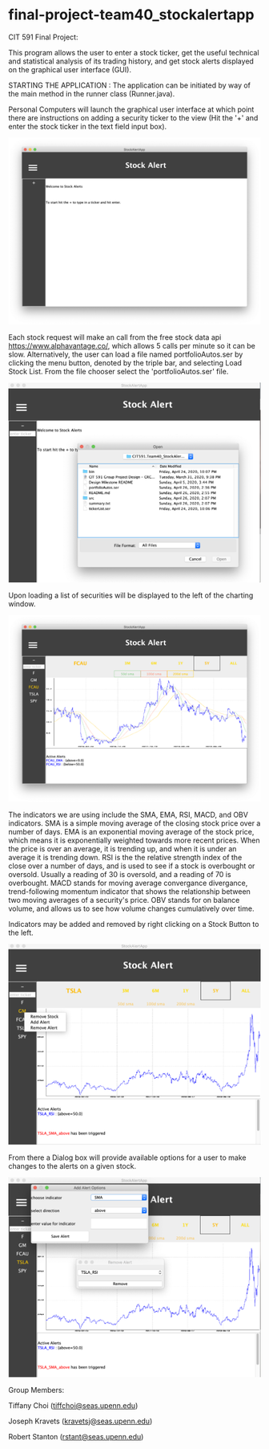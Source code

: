 # final-project-team40_stockalertapp

CIT 591 Final Project:


This program allows the user to enter a stock ticker, get the useful technical and statistical analysis of its trading history, and get stock alerts displayed on the graphical user interface (GUI).

STARTING THE APPLICATION : 
The application can be initiated by way of the main method in the runner class (Runner.java). 

Personal Computers will launch the graphical user interface at which point there are instructions on adding a security ticker to the view (Hit the '+' and enter the stock ticker in the text field input box).  

<img src=StockAlertAppShot2.png>

Each stock request will make an call from the free stock data api https://www.alphavantage.co/, which allows 5 calls per minute so it can be slow.  Alternatively, the user can load a file named portfolioAutos.ser by clicking the menu button, denoted by the triple bar, and selecting Load Stock List.  From the file chooser select the 'portfolioAutos.ser' file.  


<img src=StockAlertAppShot6.png>


Upon loading a list of securities will be displayed to the left of the charting window.

<img src=StockAlertAppShot1.png>

The indicators we are using include the SMA, EMA, RSI, MACD, and OBV indicators. SMA is a simple moving average of the closing stock price over a number of days. EMA is an exponential moving average of the stock price, which means it is exponentially weighted towards more recent prices.  When the price is over an average, it is trending up, and when it is under an average it is trending down. RSI is the the relative strength index of the close over a number of days, and is used to see if a stock is overbought or oversold. Usually a reading of 30 is oversold, and a reading of 70 is overbought.  MACD stands for moving average convergance divergance, trend-following momentum indicator that shows the relationship between two moving averages of a security's price. OBV stands for on balance volume, and allows us to see how volume changes cumulatively over time. 

Indicators may be added and removed by right clicking on a Stock Button to the left.

<img src=StockAlertAppShot5.png>

From there a Dialog box will provide available options for a user to make changes to the alerts on a given stock.

<img src=StockAlertAppShot4.png>

Group Members: 

Tiffany Choi (tiffchoi@seas.upenn.edu)

Joseph Kravets (kravetsj@seas.upenn.edu)

Robert Stanton (rstant@seas.upenn.edu)
